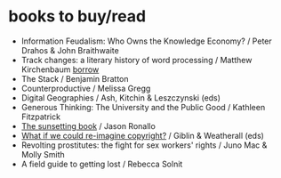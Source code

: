 # books to buy/read

* Information Feudalism: Who Owns the Knowledge Economy? / Peter Drahos & John Braithwaite
* Track changes: a literary history of word processing / Matthew Kirchenbaum [borrow](https://github.com/hughrun/autodidact/issues/1)
* The Stack / Benjamin Bratton
* Counterproductive / Melissa Gregg
* Digital Geographies / Ash, Kitchin & Leszczynski (eds)
* Generous Thinking: The University and the Public Good / Kathleen Fitzpatrick
* [The sunsetting book](https://ronallo.com/sunsetting-book/) / Jason Ronallo
* [What if we could re-imagine copyright?](http://press-files.anu.edu.au/downloads/press/n2190/pdf/book.pdf) / Giblin & Weatherall (eds)
* Revolting prostitutes: the fight for sex workers' rights / Juno Mac & Molly Smith
* A field guide to getting lost / Rebecca Solnit